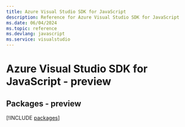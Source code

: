 ```yaml
---
title: Azure Visual Studio SDK for JavaScript
description: Reference for Azure Visual Studio SDK for JavaScript
ms.date: 06/04/2024
ms.topic: reference
ms.devlang: javascript
ms.service: visualstudio
---
```

# Azure Visual Studio SDK for JavaScript - preview
## Packages - preview
[!INCLUDE [packages](visual-studio-index.md)]